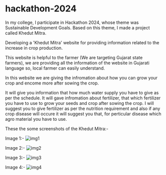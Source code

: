 # hackathon-2024
In my college, I participate in Hackathon 2024, whose theme was Sustainable Development Goals. Based on this theme, I made a project called Khedut Mitra.

Developing a 'Khedut Mitra' website for providing information related to the increase in crop production.

This website is helpful to the farmer (We are targeting Gujarat state farmers), we are providing all the information of the website in Gujarati language so, local farmer can easily understand.

In this website we are giving the infromation about how you can grow your crop and encome more after sowing the crop.

It will give you information that how much water supply you have to give as per the schedule. It will gave infromation about fertilizer, that which fertilizer you have to use to grow your seeds and crop after sowing the crop. I will suggest you to give fertilizer as per the nutrition requirement and also if any crop disease will occure it will suggest you that, for perticular disease which agro material you have to use.

These the some screenshots of the Khedut Mitra:-

Image 1:-
  ![img1](https://github.com/patoliyaHenish/hackathon-2024/assets/141764691/7cbb6ac2-51c7-4a72-af6a-8adabbbb09b9)

  
Image 2:-
  ![img2](https://github.com/patoliyaHenish/hackathon-2024/assets/141764691/0d2210d0-a92b-49be-816c-1833d748b255)


Image 3:-
  ![img3](https://github.com/patoliyaHenish/hackathon-2024/assets/141764691/d556306e-2218-47f4-8604-b9bec092a7db)


Image 4:-
  ![img4](https://github.com/patoliyaHenish/hackathon-2024/assets/141764691/a19a6a1f-91cd-46da-9970-e0c83002886b)

